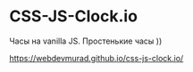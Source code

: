 # CSS-JS-Clock.io

Часы на vanilla JS. Простенькие часы ))

https://webdevmurad.github.io/css-js-clock.io/

